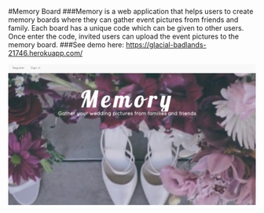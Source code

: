 #Memory Board
###Memory is a web application that helps users to create memory boards where they can gather event pictures from friends and family. Each board has a unique code which can be given to other users. Once enter the code, invited users can upload the event pictures to the memory board.
###See demo here: https://glacial-badlands-21746.herokuapp.com/

![landingPicture](./public/landingPicture.png)
